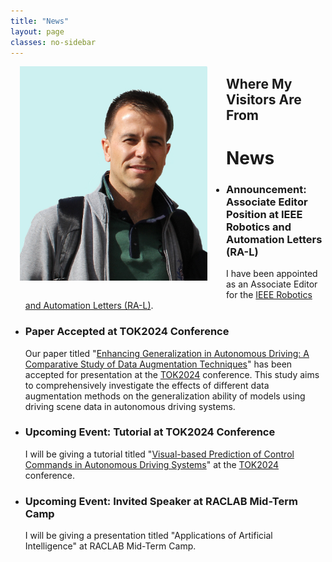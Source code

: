 ```yaml
---
title: "News"
layout: page
classes: no-sidebar
---
```


<img src="/images/SA2.JPG" alt="SA2" style="float: left; width: 300px; margin-left: 15px; margin-right: 30px; margin-bottom: 20px;">

<!-- Visitor map widget -->
<div class="visitor-map">
  <h2>Where My Visitors Are From</h2>
  <script type="text/javascript" id="clustrmaps" src="//clustrmaps.com/map_v2.js?d=7yU4-8nEGjyXwXk3zoRxGmIsJofySGSt3WY9aqUCf20&cl=ffffff&w=a"></script>
</div>

# News

- ### Announcement: Associate Editor Position at IEEE Robotics and Automation Letters (RA-L)

  I have been appointed as an Associate Editor for the [IEEE Robotics and Automation Letters (RA-L)](https://www.ieee-ras.org/publications/ra-l).

- ### Paper Accepted at TOK2024 Conference

  Our paper titled "[Enhancing Generalization in Autonomous Driving: A Comparative Study of Data Augmentation Techniques](https://tok2024.ktun.edu.tr)" has been accepted for presentation at the [TOK2024](https://tok2024.ktun.edu.tr/) conference. This study aims to comprehensively investigate the effects of different data augmentation methods on the generalization ability of models using driving scene data in autonomous driving systems.
  
- ### Upcoming Event: Tutorial at TOK2024 Conference

  I will be giving a tutorial titled "[Visual-based Prediction of Control Commands in Autonomous Driving Systems](https://tok2024.ktun.edu.tr/wp-content/uploads/2024/08/SalimAzak_TOK2024.pdf)" at the [TOK2024](https://tok2024.ktun.edu.tr/) conference.

- ### Upcoming Event: Invited Speaker at RACLAB Mid-Term Camp

  I will be giving a presentation titled "Applications of Artificial Intelligence" at RACLAB Mid-Term Camp.

